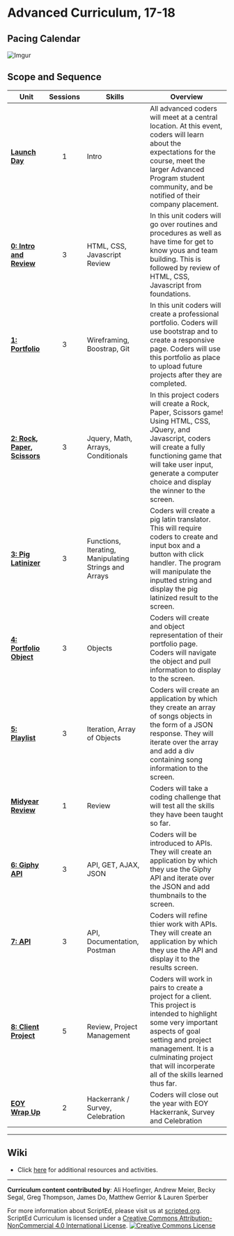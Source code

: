 # Advanced Curriculum, 17-18

## Pacing Calendar
![Imgur](http://i.imgur.com/nDHrZy0.png)

## Scope and Sequence

| Unit  | Sessions | Skills | Overview|
|-------|:-------:|------|------|
| [**Launch Day**](units/launch) | 1  | Intro | All advanced coders will meet at a central location. At this event, coders will learn about the expectations for the course, meet the larger Advanced Program student community, and be notified of their company placement.|
| [**0: Intro and Review**](units/unit0)| 3 | HTML, CSS, Javascript Review | In this unit coders will go over routines and procedures as well as have time for get to know yous and team building. This is followed by review of HTML, CSS, Javascript from foundations. |
| [**1: Portfolio**](units/unit1) | 3 | Wireframing, Boostrap, Git  | In this unit coders will create a professional portfolio. Coders will use bootstrap and to create a responsive page. Coders will use this portfolio as place to upload future projects after they are completed.|
| [**2: Rock, Paper, Scissors**](units/unit2) | 3 | Jquery, Math, Arrays, Conditionals|In this project coders will create a Rock, Paper, Scissors game! Using HTML, CSS, JQuery, and Javascript, coders will create a fully functioning game that will take user input, generate a computer choice and display the winner to the screen.|
| [**3: Pig Latinizer**](units/unit3) | 3 | Functions, Iterating, Manipulating Strings and Arrays| Coders will create a pig latin translator. This will require coders to create and input box and a button with click handler. The program will manipulate the inputted string and display the pig latinized result to the screen. |
| [**4: Portfolio Object**](units/unit4) | 3 | Objects | Coders will create and object representation of their portfolio page. Coders will navigate the object and pull information to display to the screen.   |
| [**5: Playlist**](units/unit5) | 3 | Iteration, Array of Objects | Coders will create an application by which they create an array of songs objects in the form of a JSON response. They will iterate over the array and add a div containing song information to the screen.|
| [**Midyear Review**](units/mid) | 1 | Review | Coders will take a coding challenge that will test all the skills they have been taught so far.|
| [**6: Giphy  API**](units/unit6) | 3 | API, GET, AJAX, JSON | Coders will be introduced to APIs. They will create an application by which they use the Giphy API and iterate over the JSON and add thumbnails to the screen.|
| [**7: API**](units/unit7)| 3 | API, Documentation, Postman| Coders will refine thier work with APIs. They will create an application by which they use the API and display it to the results screen.|
| [**8: Client Project**](units/unit8) | 5 | Review, Project Management | Coders will work in pairs to create a project for a client. This project is intended to highlight some very important aspects of goal setting and project management. It is a culminating project that will incorperate all of the skills learned thus far. |
| [**EOY Wrap Up**](units/eoy) | 2 | Hackerrank / Survey, Celebration | Coders will close out the year with EOY Hackerrank, Survey and Celebration|

----
## Wiki

* Click [here](https://github.com/ScriptEdcurriculum/curriculum17-18/wiki/2:-Advanced) for additional resources and activities.

----
**Curriculum content contributed by**: Ali Hoefinger, Andrew Meier, Becky Segal, Greg Thompson, James Do, Matthew Gerrior & Lauren Sperber

For more information about ScriptEd, please visit us at [scripted.org](https://www.scripted.org). 
<br>
ScriptEd Curriculum is licensed under a <a rel="license" href="http://creativecommons.org/licenses/by-nc/4.0/">Creative Commons Attribution-NonCommercial 4.0 International License</a>. 
<a rel="license" href="http://creativecommons.org/licenses/by-nc/4.0/"><img alt="Creative Commons License" style="border-width:0" src="https://i.creativecommons.org/l/by-nc/4.0/88x31.png" /></a>
